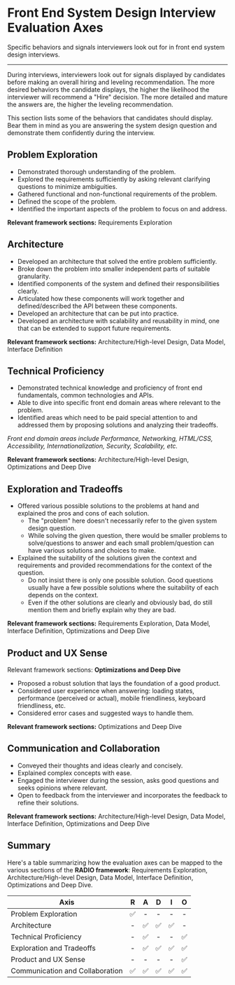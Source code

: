 # Front End System Design Interview Evaluation Axes

Specific behaviors and signals interviewers look out for in front end system design interviews.

---

During interviews, interviewers look out for signals displayed by candidates before making an overall hiring and leveling recommendation. The more desired behaviors the candidate displays, the higher the likelihood the interviewer will recommend a "Hire" decision. The more detailed and mature the answers are, the higher the leveling recommendation.

This section lists some of the behaviors that candidates should display. Bear them in mind as you are answering the system design question and demonstrate them confidently during the interview.

## Problem Exploration[​](https://www.greatfrontend.com/system-design/evaluation-axes#problem-exploration "Direct link to Problem Exploration")

- Demonstrated thorough understanding of the problem.
- Explored the requirements sufficiently by asking relevant clarifying questions to minimize ambiguities.
- Gathered functional and non-functional requirements of the problem.
- Defined the scope of the problem.
- Identified the important aspects of the problem to focus on and address.

**Relevant framework sections:** Requirements Exploration

## Architecture[​](https://www.greatfrontend.com/system-design/evaluation-axes#architecture "Direct link to Architecture")

- Developed an architecture that solved the entire problem sufficiently.
- Broke down the problem into smaller independent parts of suitable granularity.
- Identified components of the system and defined their responsibilities clearly.
- Articulated how these components will work together and defined/described the API between these components.
- Developed an architecture that can be put into practice.
- Developed an architecture with scalability and reusability in mind, one that can be extended to support future requirements.

**Relevant framework sections:** Architecture/High-level Design, Data Model, Interface Definition

## Technical Proficiency[​](https://www.greatfrontend.com/system-design/evaluation-axes#technical-proficiency "Direct link to Technical Proficiency")

- Demonstrated technical knowledge and proficiency of front end fundamentals, common technologies and APIs.
- Able to dive into specific front end domain areas where relevant to the problem.
- Identified areas which need to be paid special attention to and addressed them by proposing solutions and analyzing their tradeoffs.

_Front end domain areas include Performance, Networking, HTML/CSS, Accessibility, Internationalization, Security, Scalability, etc._

**Relevant framework sections:** Architecture/High-level Design, Optimizations and Deep Dive

## Exploration and Tradeoffs[​](https://www.greatfrontend.com/system-design/evaluation-axes#exploration-and-tradeoffs "Direct link to Exploration and Tradeoffs")

- Offered various possible solutions to the problems at hand and explained the pros and cons of each solution.
    - The "problem" here doesn't necessarily refer to the given system design question.
    - While solving the given question, there would be smaller problems to solve/questions to answer and each small problem/question can have various solutions and choices to make.
- Explained the suitability of the solutions given the context and requirements and provided recommendations for the context of the question.
    - Do not insist there is only one possible solution. Good questions usually have a few possible solutions where the suitability of each depends on the context.
    - Even if the other solutions are clearly and obviously bad, do still mention them and briefly explain why they are bad.

**Relevant framework sections:** Requirements Exploration, Data Model, Interface Definition, Optimizations and Deep Dive

## Product and UX Sense[​](https://www.greatfrontend.com/system-design/evaluation-axes#product-and-ux-sense "Direct link to Product and UX Sense")

Relevant framework sections: **Optimizations and Deep Dive**

- Proposed a robust solution that lays the foundation of a good product.
- Considered user experience when answering: loading states, performance (perceived or actual), mobile friendliness, keyboard friendliness, etc.
- Considered error cases and suggested ways to handle them.

**Relevant framework sections:** Optimizations and Deep Dive

## Communication and Collaboration[​](https://www.greatfrontend.com/system-design/evaluation-axes#communication-and-collaboration "Direct link to Communication and Collaboration")

- Conveyed their thoughts and ideas clearly and concisely.
- Explained complex concepts with ease.
- Engaged the interviewer during the session, asks good questions and seeks opinions where relevant.
- Open to feedback from the interviewer and incorporates the feedback to refine their solutions.

**Relevant framework sections:** Architecture/High-level Design, Data Model, Interface Definition, Optimizations and Deep Dive

## Summary[​](https://www.greatfrontend.com/system-design/evaluation-axes#summary "Direct link to Summary")

Here's a table summarizing how the evaluation axes can be mapped to the various sections of the **RADIO framework**: Requirements Exploration, Architecture/High-level Design, Data Model, Interface Definition, Optimizations and Deep Dive.

| Axis                            |  R  |  A  |  D  |  I  |  O  |
| ------------------------------- | :-: | :-: | :-: | :-: | :-: |
| Problem Exploration             |  ✅  |  -  |  -  |  -  |  -  |
| Architecture                    |  -  |  ✅  |  ✅  |  ✅  |  -  |
| Technical Proficiency           |  -  |  ✅  |  -  |  -  |  ✅  |
| Exploration and Tradeoffs       |  -  |  ✅  |  ✅  |  ✅  |  ✅  |
| Product and UX Sense            |  -  |  -  |  -  |  -  |  ✅  |
| Communication and Collaboration |  ✅  |  ✅  |  ✅  |  ✅  |  ✅  |